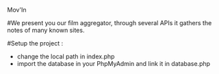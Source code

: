 Mov'In

#We present you our film aggregator, through several APIs it gathers the notes of many known sites.

#Setup the project :
- change the local path in index.php 
- import the database in your PhpMyAdmin and link it in database.php
